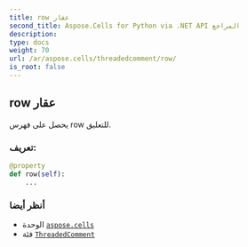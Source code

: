 ```yaml
---
title: row عقار
second_title: Aspose.Cells for Python via .NET API المراجع
description:
type: docs
weight: 70
url: /ar/aspose.cells/threadedcomment/row/
is_root: false
---
```

##  row عقار

يحصل على فهرس row للتعليق.
###  تعريف:
```python
@property
def row(self):
    ...
```

###  أنظر أيضا
* الوحدة [`aspose.cells`](../../)
* فئة [`ThreadedComment`](/cells/python-net/ar/aspose.cells/threadedcomment)
